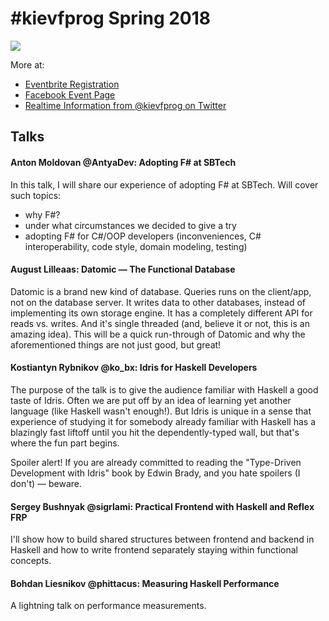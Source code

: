 # **#kievfprog Spring 2018**

[![](https://img.evbuc.com/https%3A%2F%2Fcdn.evbuc.com%2Fimages%2F43349828%2F170630561150%2F1%2Foriginal.jpg?w=800&rect=0%2C0%2C800%2C400&s=f38df3d706acb78d6ecf08d69c126c7d)](https://www.eventbrite.com/e/kievfprog-spring-2018-tickets-45015223746)

More at:

- [Eventbrite Registration](https://www.eventbrite.com/e/kievfprog-spring-2018-tickets-45015223746)
- [Facebook Event Page](https://www.facebook.com/events/235497153676502/)
- [Realtime Information from @kievfprog on Twitter](https://twitter.com/kievfprog)

## Talks

#### Anton Moldovan @AntyaDev: Adopting F# at SBTech

In this talk, I will share our experience of adopting F# at SBTech. Will cover such topics: 
- why F#?
- under what circumstances we decided to give a try
- adopting F# for C#/OOP developers (inconveniences, C# interoperability, code style, domain modeling, testing)

#### August Lilleaas: Datomic — The Functional Database

Datomic is a brand new kind of database. Queries runs on the client/app, not on the database server. It writes data to other databases, instead of implementing its own storage engine. It has a completely different API for reads vs. writes. And it's single threaded (and, believe it or not, this is an amazing idea).
This will be a quick run-through of Datomic and why the aforementioned things are not just good, but great!

#### Kostiantyn Rybnikov @ko_bx: Idris for Haskell Developers

The purpose of the talk is to give the audience familiar with Haskell a good taste of Idris. Often we are put off by an idea of learning yet another language (like Haskell wasn't enough!). But Idris is unique in a sense that experience of studying it for somebody already familiar with Haskell has a blazingly fast liftoff until you hit the dependently-typed wall, but that's where the fun part begins.

Spoiler alert! If you are already committed to reading the "Type-Driven Development with Idris" book by Edwin Brady, and you hate spoilers (I don't) — beware.

#### Sergey Bushnyak @sigrlami: Practical Frontend with Haskell and Reflex FRP

I'll show how to build shared structures between frontend and backend in Haskell and how to write frontend separately staying within functional concepts.

#### Bohdan Liesnikov @phittacus: Measuring Haskell Performance

A lightning talk on performance measurements.
